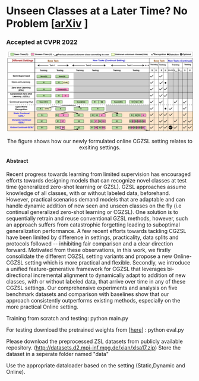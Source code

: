 
# Unseen Classes at a Later Time? No Problem [[arXiv](https://arxiv.org/abs/2203.16517) ]
### Accepted at CVPR 2022

<p align="center" width="100%">
<img src="https://github.com/sumitramalagi/Unseen-classes-at-a-later-time/blob/main/settings.png" width="600"/>
</p>


<p align="center" width="80%">
The figure shows how our newly formulated online CGZSL setting relates to exsiting settings.
</p>

#### Abstract

Recent progress towards learning from limited supervision has encouraged efforts towards designing models that can recognize novel classes at test time (generalized zero-shot learning or GZSL). GZSL approaches assume knowledge of all classes, with or without labeled data, beforehand. However, practical scenarios demand models that are adaptable and can handle dynamic addition of new seen and unseen classes on the fly (i.e continual generalized zero-shot learning or CGZSL). One solution is to sequentially retrain and reuse conventional GZSL methods, however, such an approach suffers from catastrophic forgetting leading to suboptimal generalization performance.
A few recent efforts towards tackling CGZSL have been limited by difference in settings, practicality, data splits and protocols followed -- inhibiting fair comparison and a clear direction forward. 
Motivated from these observations, in this work, we firstly consolidate the different CGZSL setting variants and propose a new Online-CGZSL setting which is more practical and flexible. Secondly, we introduce a unified feature-generative framework for CGZSL that leverages bi-directional incremental alignment to dynamically adapt to addition of new classes, with or without labeled data, that arrive over time in any of these CGZSL settings. Our comprehensive experiments and analysis on five benchmark datasets and comparison with baselines show that our approach consistently outperforms existing methods, especially on the more practical Online setting. 

Training from scratch and testing:
python main.py

For testing download the pretrained weights from [[here](https://drive.google.com/drive/folders/1J71AENuBbAhMI-GJD1umLrqb10fJFcli?usp=sharing)] :
python eval.py

Please download the preprocessed ZSL datasets from publicly available repository.
(http://datasets.d2.mpi-inf.mpg.de/xian/xlsa17.zip)
Store the dataset in a seperate folder named "data"

Use the appropriate dataloader based on the setting (Static,Dynamic and Online).





